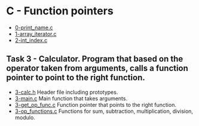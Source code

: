 # C - Function pointers

- [0-print_name.c](https://github.com/viviani22/holbertonschool-low_level_programming/edit/main/function_pointers/0-print_name.c)
- [1-array_iterator.c](https://github.com/viviani22/holbertonschool-low_level_programming/edit/main/function_pointers/1-array_iterator.c)
- [2-int_index.c](https://github.com/viviani22/holbertonschool-low_level_programming/edit/main/function_pointers/2-int_index.c)

## Task 3 - Calculator. Program that based on the operator taken from arguments, calls a function pointer to point to the right function.
- [3-calc.h](https://github.com/viviani22/holbertonschool-low_level_programming/edit/main/function_pointers/3-calc.h) Header file including prototypes.
- [3-main.c](https://github.com/viviani22/holbertonschool-low_level_programming/edit/main/function_pointers/3-main.c) Main function that takes arguments.
- [3-get_op_func.c](https://github.com/viviani22/holbertonschool-low_level_programming/edit/main/function_pointers/3-get_op_func.c) Function pointer that points to the right function.
- [3-op_functions.c](https://github.com/viviani22/holbertonschool-low_level_programming/edit/main/function_pointers/3-op_functions.c) Functions for sum, subtraction, multiplication, division, modulo. 
